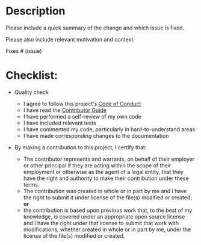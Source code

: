 <!--
# Foreword

    We are happy to accept contributions from our users 🚀.

    For more details on how to contribute see
    [CONTRIBUTING.md](https://github.com/whiteprints/whiteprints-template-context/blob/main/CONTRIBUTING.md).

    We follow (and lint) Pull Requests names according to
    [Angular commit format](https://gist.github.com/brianclements/841ea7bffdb01346392c#file-commit-formatting-md)
-->

# Description

Please include a quick summary of the change and which issue is fixed.

Please also include relevant motivation and context.

Fixes # (issue)

# Checklist:

  - Quality check

    - I agree to follow this project's [Code of Conduct](https://github.com/whiteprints/whiteprints-template-context/blob/main/CODE_OF_CONDUCT.md)
    - I have read the [Contributor Guide](https://github.com/whiteprints/whiteprints-template-context/blob/main/CONTRIBUTING.md)
    - I have performed a self-review of my own code
    - I have included relevant tests
    - I have commented my code, particularly in hard-to-understand areas
    - I have made corresponding changes to the documentation

  - By making a contribution to this project, I certify that:

    - The contributor represents and warrants, on behalf of their employer or
      other principal if they are acting within the scope of their employment
      or otherwise as the agent of a legal entity, that they have the right and
      authority to make their contribution under these terms.
    - The contribution was created in whole or in part by me and I have the
      right to submit it under license of the file(s) modified or created;
      **or**
    - the contribution is based upon previous work that, to the best of my
      knowledge, is covered under an appropriate open source license and I have
      the right under that license to submit that work with modifications,
      whether created in whole or in part by me, under the license of the
      file(s) modified or created.
